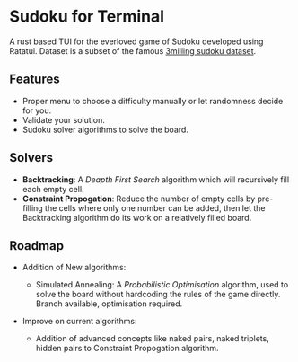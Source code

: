 
# Sudoku for Terminal

A rust based TUI for the everloved game of Sudoku developed using Ratatui.  Dataset is a subset of the famous [3milling sudoku dataset](https://www.kaggle.com/datasets/radcliffe/3-million-sudoku-puzzles-with-ratings?resource=download).




## Features

- Proper menu to choose a difficulty manually or let randomness decide for you.
- Validate your solution.
- Sudoku solver algorithms to solve the board.


## Solvers

- **Backtracking**: A _Deapth First Search_ algorithm which will recursively fill each empty cell.
- **Constraint Propogation**: Reduce the number of empty cells by pre-filling the cells where only one number can be added, then let the Backtracking algorithm do its work on a relatively filled board.


## Roadmap

- Addition of New algorithms:
    - Simulated Annealing: A _Probabilistic Optimisation_ algorithm, used to solve the board without hardcoding the rules of the game directly. Branch available, optimisation required.

- Improve on current algorithms:
    - Addition of advanced concepts like naked pairs, naked triplets, hidden pairs to Constraint Propogation algorithm.

